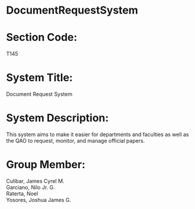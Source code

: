 # DocumentRequestSystem

# Section Code:
T145

# System Title:
Document Request System

# System Description:
This system aims to make it easier for departments and faculties as well as the QAO to request, monitor, and manage official papers. 

# Group Member:
Culibar, James Cyrel M. <br>
Garciano, Nilo Jr. G. <br>
Raterta, Noel <br>
Yosores, Joshua James G.